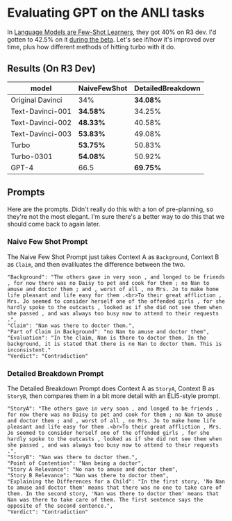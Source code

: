 # Evaluating GPT on the ANLI tasks

In [Language Models are Few-Shot Learners](https://arxiv.org/abs/2005.14165), they got 40% on R3 dev. I'd gotten to 42.5% on it [during the beta](http://gptprompts.wikidot.com/linguistics:anli). Let's see if/how it's improved over time, plus how different methods of hitting turbo with it do.

## Results (On R3 Dev)

| model            | NaiveFewShot | DetailedBreakdown |
| ---------------- | ------------ | ----------------- |
| Original Davinci | 34%          | **34.08%**        |
| Text-Davinci-001 | **34.58%**   | 34.25%            |
| Text-Davinci-002 | **48.33%**   | 40.58%            |
| Text-Davinci-003 | **53.83%**   | 49.08%            |
| Turbo            | **53.75%**   | 50.83%            |
| Turbo-0301       | **54.08%**   | 50.92%            |
| GPT-4            | 66.5         | **69.75%**        |

## Prompts

Here are the prompts. Didn't really do this with a ton of pre-planning, so they're not the most elegant. I'm sure there's a better way to do this that we should come back to again later.

### Naive Few Shot Prompt

The Naive Few Shot Prompt just takes Context A as `Background`, Context B as `Claim`, and then evaliluates the difference between the two.

```
"Background": "The others gave in very soon , and longed to be friends , for now there was no Daisy to pet and cook for them ; no Nan to amuse and doctor them ; and , worst of all , no Mrs. Jo to make home life pleasant and life easy for them .<br>To their great affliction , Mrs. Jo seemed to consider herself one of the offended girls , for she hardly spoke to the outcasts , looked as if she did not see them when she passed , and was always too busy now to attend to their requests .",
"Claim": "Nan was there to doctor them.",
"Part of Claim in Background": "no Nan to amuse and doctor them",
"Evaluation": "In the claim, Nan is there to doctor them. In the background, it is stated that there is no Nan to doctor them. This is inconsistent."
"Verdict": "Contradiction"
```

### Detailed Breakdown Prompt

The Detailed Breakdown Prompt does Context A as `StoryA`, Context B as `StoryB`, then compares them in a bit more detail with an ELI5-style prompt.

```
"StoryA": "The others gave in very soon , and longed to be friends , for now there was no Daisy to pet and cook for them ; no Nan to amuse and doctor them ; and , worst of all , no Mrs. Jo to make home life pleasant and life easy for them .<br>To their great affliction , Mrs. Jo seemed to consider herself one of the offended girls , for she hardly spoke to the outcasts , looked as if she did not see them when she passed , and was always too busy now to attend to their requests .",
"StoryB": "Nan was there to doctor them.",
"Point of Contention": "Nan being a doctor",
"Story A Relevance": "No nan to amuse and doctor them",
"Story B Relevance": "Nan was there to doctor them",
"Explaining the Differences for a Child": "In the first story, 'No Nan to amuse and doctor them' means that there was no one to take care of them. In the second story, 'Nan was there to doctor them' means that Nan was there to take care of them. The first sentence says the opposite of the second sentence.",
"Verdict": "Contradiction"
```
